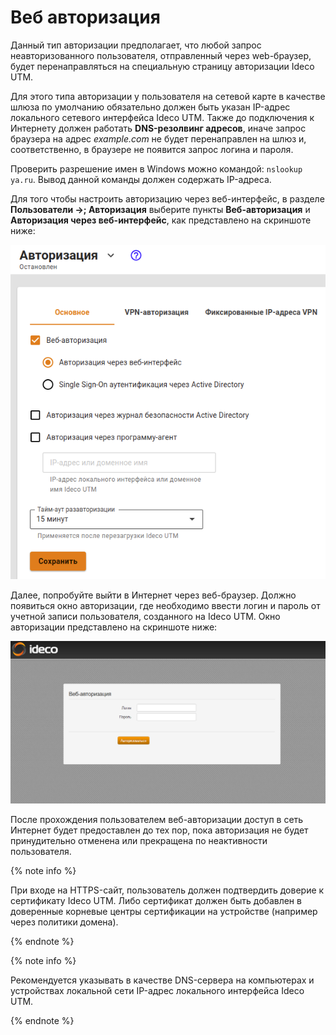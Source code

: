 # Веб авторизация

Данный тип авторизации предполагает, что любой запрос неавторизованного пользователя, отправленный через web-браузер, будет перенаправляться на специальную страницу авторизации Ideco UTM.

Для этого типа авторизации у пользователя на сетевой карте в качестве шлюза по умолчанию обязательно должен быть указан IP-адрес локального сетевого интерфейса Ideco UTM. Также до подключения к Интернету должен работать **DNS-резолвинг адресов**, иначе запрос браузера на адрес *example.com* не будет перенаправлен на шлюз и, соответственно, в браузере не появится запрос логина и пароля.

Проверить разрешение имен в Windows можно командой: `nslookup ya.ru`. Вывод данной команды должен содержать IP-адреса.

Для того чтобы настроить авторизацию через веб-интерфейс, в разделе **Пользователи ->; Авторизация** выберите пункты **Веб-авторизация** и **Авторизация через веб-интерфейс**, как представлено на скриншоте ниже:

![](../../../../_images/web-autorization.png)

Далее, попробуйте выйти в Интернет через веб-браузер. Должно появиться окно авторизации, где необходимо ввести логин и пароль от учетной записи пользователя, созданного на Ideco UTM. Окно авторизации представлено на скриншоте ниже:

![](../../../../_images/10387458.png)

После прохождения пользователем веб-авторизации доступ в сеть Интернет будет предоставлен до тех пор, пока авторизация не будет принудительно отменена или прекращена по неактивности пользователя.

{% note info %}

При входе на HTTPS-сайт, пользователь должен подтвердить доверие к сертификату Ideco UTM. Либо сертификат должен быть добавлен в доверенные корневые центры сертификации на устройстве \(например через политики домена\).

{% endnote %}

{% note info %}

Рекомендуется указывать в качестве DNS-сервера на компьютерах и устройствах локальной сети IP-адрес локального интерфейса Ideco UTM.

{% endnote %}

